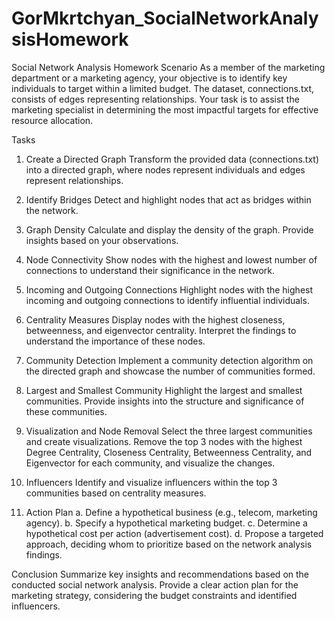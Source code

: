 # GorMkrtchyan_SocialNetworkAnalysisHomework

Social Network Analysis Homework
Scenario
As a member of the marketing department or a marketing agency, your objective is to identify key individuals to target within a limited budget. The dataset, connections.txt, consists of edges representing relationships. Your task is to assist the marketing specialist in determining the most impactful targets for effective resource allocation.

Tasks
1. Create a Directed Graph
Transform the provided data (connections.txt) into a directed graph, where nodes represent individuals and edges represent relationships.

2. Identify Bridges
Detect and highlight nodes that act as bridges within the network.

3. Graph Density
Calculate and display the density of the graph. Provide insights based on your observations.

4. Node Connectivity
Show nodes with the highest and lowest number of connections to understand their significance in the network.

5. Incoming and Outgoing Connections
Highlight nodes with the highest incoming and outgoing connections to identify influential individuals.

6. Centrality Measures
Display nodes with the highest closeness, betweenness, and eigenvector centrality. Interpret the findings to understand the importance of these nodes.

7. Community Detection
Implement a community detection algorithm on the directed graph and showcase the number of communities formed.

8. Largest and Smallest Community
Highlight the largest and smallest communities. Provide insights into the structure and significance of these communities.

9. Visualization and Node Removal
Select the three largest communities and create visualizations. Remove the top 3 nodes with the highest Degree Centrality, Closeness Centrality, Betweenness Centrality, and Eigenvector for each community, and visualize the changes.

10. Influencers
Identify and visualize influencers within the top 3 communities based on centrality measures.

11. Action Plan
a. Define a hypothetical business (e.g., telecom, marketing agency).
b. Specify a hypothetical marketing budget.
c. Determine a hypothetical cost per action (advertisement cost).
d. Propose a targeted approach, deciding whom to prioritize based on the network analysis findings.

Conclusion
Summarize key insights and recommendations based on the conducted social network analysis. Provide a clear action plan for the marketing strategy, considering the budget constraints and identified influencers.